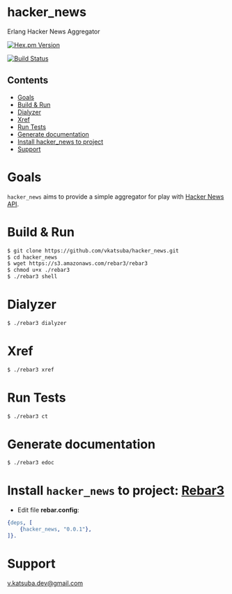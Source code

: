 # hacker_news
Erlang Hacker News Aggregator

[![Hex.pm Version](https://img.shields.io/hexpm/v/hacker_news.svg)](https://hex.pm/packages/hacker_news)

[![Build Status](https://github.com/vkatsuba/hacker_news/workflows/CI/badge.svg)](https://github.com/vkatsuba/hacker_news/actions)

## Contents
* [Goals](#goals)
* [Build & Run](#build--run)
* [Dialyzer](#dialyzer)
* [Xref](#xref)
* [Run Tests](#run-tests)
* [Generate documentation](#generate-documentation)
* [Install hacker_news to project](#install-hacker_news-to-project-rebar3)
* [Support](#support)

# Goals
`hacker_news` aims to provide a simple aggregator for play with [Hacker News API](https://github.com/HackerNews/API).

# Build & Run
```sh
$ git clone https://github.com/vkatsuba/hacker_news.git
$ cd hacker_news
$ wget https://s3.amazonaws.com/rebar3/rebar3
$ chmod u+x ./rebar3
$ ./rebar3 shell
```

# Dialyzer
```sh
$ ./rebar3 dialyzer
```

# Xref
```sh
$ ./rebar3 xref
```

# Run Tests
```sh
$ ./rebar3 ct
```

# Generate documentation
```sh
$ ./rebar3 edoc
```

# Install `hacker_news` to project: [Rebar3](https://www.rebar3.org/)
* Edit file **rebar.config**:
```erlang
{deps, [
    {hacker_news, "0.0.1"},
]}.
```

# Support
v.katsuba.dev@gmail.com
